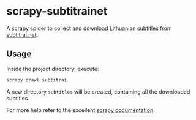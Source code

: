 scrapy-subtitrainet
===================

A [scrapy](https://github.com/scrapy/scrapy) spider to collect and download
Lithuanian subtitles from [subtitrai.net](http://subtitrai.net/).

Usage
-----

Inside the project directory, execute:
```bash
scrapy crawl subtitrai
```

A new directory `subtitles` will be created, containing all the downloaded
subtitles.

For more help refer to the excellent [scrapy
documentation](http://doc.scrapy.org/en/latest/).

